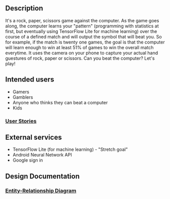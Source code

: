 ## Description

It's a rock, paper, scissors game against the computer.  As the game goes along, the computer learns your "pattern" (programming with statistics at first, but eventually using TensorFlow Lite for machine learning) over the course of a defined match and will output the symbol that will beat you.  So for example, if the match is twenty one games, the goal is that the computer will learn enough to win at least 51% of games to win the overall match everytime.  It uses the camera on your phone to capture your actual hand guestures of rock, paper or scissors.  Can you beat the computer?  Let's play!

## Intended users

* Gamers
* Gamblers
* Anyone who thinks they can beat a computer
* Kids
### [User Stories](user-stories.md)

## External services

* TensorFlow Lite (for machine learning) - "Stretch goal"
* Android Neural Network API
* Google sign in

## Design Documentation

### [Entity-Relationship Diagram](erd.md)
